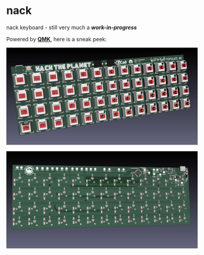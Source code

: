 # nack
nack keyboard - still very much a **_work-in-progress_**

Powered by [**QMK**](https://github.com/pastapojken/qmk_firmware), here is a sneak peek:

![nack_front](screenshots/Nack_front.jpg "nack front")

![nack_back](screenshots/Nack_back.jpg "nack back")
